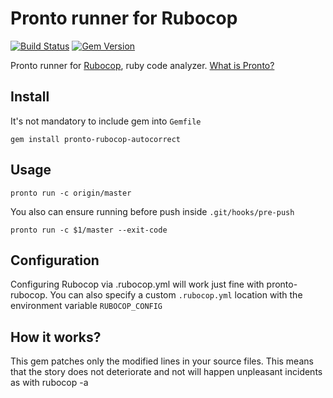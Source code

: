 # Pronto runner for Rubocop

[![Build Status](https://travis-ci.org/ByJIKaHkaz/pronto-rubocop.svg?branch=master)](https://travis-ci.org/ByJIKaHkaz/pronto-rubocop)
[![Gem Version](https://badge.fury.io/rb/pronto-rubocop-autocorrect.png)](https://badge.fury.io/rb/pronto-rubocop-autocorrect)

Pronto runner for [Rubocop](https://github.com/bbatsov/rubocop), ruby code analyzer. [What is Pronto?](https://github.com/mmozuras/pronto)

## Install

It's not mandatory to include gem into `Gemfile`

```
gem install pronto-rubocop-autocorrect
```

## Usage

```
pronto run -c origin/master
```

You also can ensure running before push inside `.git/hooks/pre-push`

```
pronto run -c $1/master --exit-code
```

## Configuration

Configuring Rubocop via .rubocop.yml will work just fine with pronto-rubocop.
You can also specify a custom `.rubocop.yml` location with the environment variable `RUBOCOP_CONFIG`

## How it works?

This gem patches only the modified lines in your source files. This means that the story does not deteriorate and not will happen unpleasant incidents as with rubocop -a
